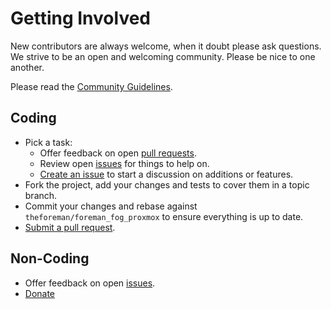 # Getting Involved

New contributors are always welcome, when it doubt please ask questions. We strive to be an open and welcoming community. Please be nice to one another.

Please read the [Community Guidelines](https://theforeman.org/support.html#CommunityGuidelines).

## Coding

* Pick a task:
  * Offer feedback on open [pull requests](https://github.com/theforeman/foreman_fog_proxmox/pulls).
  * Review open [issues](https://github.com/theforeman/foreman_fog_proxmox/issues) for things to help on.
  * [Create an issue](https://github.com/theforeman/foreman_fog_proxmox/issues/new) to start a discussion on additions or features.
* Fork the project, add your changes and tests to cover them in a topic branch.
* Commit your changes and rebase against `theforeman/foreman_fog_proxmox` to ensure everything is up to date.
* [Submit a pull request](https://github.com/theforeman/foreman_fog_proxmox/compare/).

## Non-Coding

* Offer feedback on open [issues](https://github.com/theforeman/foreman_fog_proxmox/issues).
* [Donate](SUPPORT.md)
